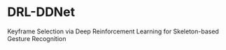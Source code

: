 # DRL-DDNet
Keyframe Selection via Deep Reinforcement Learning for Skeleton-based Gesture Recognition
